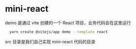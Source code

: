 # mini-react

demo 是通过 vite 创建的一个 React 项目，业务代码会在这里运行

```bash
  yarn create @vitejs/app demo --template react
```

src 目录是我们自己实现 mini-react 代码的目录
